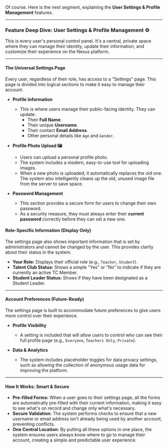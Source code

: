 Of course. Here is the next segment, explaining the **User Settings & Profile Management** features.

***

### Feature Deep Dive: User Settings & Profile Management ⚙️

This is every user's personal control panel. It's a central, private space where they can manage their identity, update their information, and customize their experience on the Nexus platform.

---

#### The Universal Settings Page

Every user, regardless of their role, has access to a "Settings" page. This page is divided into logical sections to make it easy to manage their account.

*   **Profile Information**
    *   This is where users manage their public-facing identity. They can update:
        *   Their **Full Name**.
        *   Their unique **Username**.
        *   Their contact **Email Address**.
        *   Other personal details like `Age` and `Gender`.

*   **Profile Photo Upload 🖼️**
    *   Users can upload a personal profile photo.
    *   The system includes a modern, easy-to-use tool for uploading images.
    *   When a new photo is uploaded, it automatically replaces the old one. The system also intelligently cleans up the old, unused image file from the server to save space.

*   **Password Management**
    *   This section provides a secure form for users to change their own password.
    *   As a security measure, they must always enter their **current password** correctly before they can set a new one.

#### Role-Specific Information (Display Only)

The settings page also shows important information that is set by administrators and cannot be changed by the user. This provides clarity about their status in the system.

*   **Your Role:** Displays their official role (e.g., `Teacher`, `Student`).
*   **Talent Club Status:** Shows a simple "Yes" or "No" to indicate if they are currently an active TC Member.
*   **Student Leader Status:** Shows if they have been designated as a Student Leader.

---

#### Account Preferences (Future-Ready)

The settings page is built to accommodate future preferences to give users more control over their experience.

*   **Profile Visibility**
    *   A setting is included that will allow users to control who can see their full profile page (e.g., `Everyone`, `Teachers Only`, `Private`).

*   **Data & Analytics**
    *   The system includes placeholder toggles for data privacy settings, such as allowing the collection of anonymous usage data for improving the platform.

---

#### How It Works: Smart & Secure

*   **Pre-filled Forms:** When a user goes to their settings page, all the forms are automatically pre-filled with their current information, making it easy to see what's on record and change only what's necessary.
*   **Secure Validation:** The system performs checks to ensure that a new username or email address isn't already being used by another account, preventing conflicts.
*   **One Central Location:** By putting all these options in one place, the system ensures users always know where to go to manage their account, creating a simple and predictable user experience.
